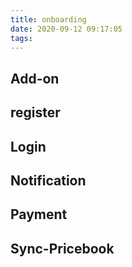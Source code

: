 ```yaml
---
title: onboarding
date: 2020-09-12 09:17:05
tags:
---
```



## Add-on
## register
## Login
## Notification
## Payment
## Sync-Pricebook
